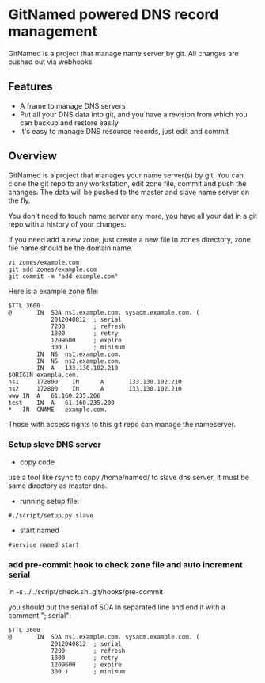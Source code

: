 # GitNamed powered DNS record management

GitNamed is a project that manage name server by git. All changes are pushed out via webhooks

## Features

* A frame to manage DNS servers
* Put all your DNS data into git, and you have a revision from which you can backup and restore easily
* It's easy to manage DNS resource records, just edit and commit

## Overview

GitNamed is a project that manages your name server(s) by git. You can clone
the git repo to any workstation, edit zone file, commit and push the changes.
The data will be pushed to the master and slave name server on the fly.  

You don't need to touch name server any more, you have all your dat in a git repo with a history of your changes.  

If you need add a new zone, just create a new file in zones directory, zone file name should be the domain name.

```
vi zones/example.com
git add zones/example.com
git commit -m "add example.com"
```

Here is a example zone file:

```
$TTL 3600
@ 		IN	SOA	ns1.example.com. sysadm.example.com. (
			2012040812	; serial
			7200		; refresh
			1800		; retry
			1209600		; expire
			300 )		; minimum
		IN	NS	ns1.example.com.
		IN	NS	ns2.example.com.
		IN	A	133.130.102.210
$ORIGIN example.com.
ns1     172800    IN      A       133.130.102.210
ns2     172800    IN      A       133.130.102.210
www	IN	A   61.160.235.206
test	IN	A   61.160.235.200
*	IN	CNAME   example.com.
```

Those with access rights to this git repo can manage the nameserver.


### Setup slave DNS server

* copy code 

use a tool like rsync to copy /home/named/ to slave dns server, it must be same directory
as master dns.

* running setup file:

```
#./script/setup.py slave
```

* start named

```
#service named start
```

### add pre-commit hook to check zone file and auto increment serial

ln -s ../../script/check.sh .git/hooks/pre-commit 

you should put the serial of SOA in separated line and end it with
a comment "; serial":

```
$TTL 3600
@ 		IN	SOA	ns1.example.com. sysadm.example.com. (
			2012040812	; serial
			7200		; refresh
			1800		; retry
			1209600		; expire
			300 )		; minimum
```

